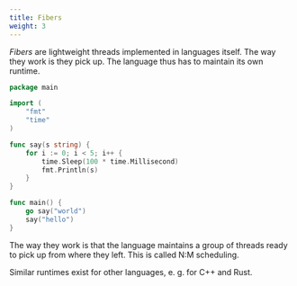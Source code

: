 ```yaml
---
title: Fibers
weight: 3
---
```


*Fibers* are lightweight threads implemented in languages itself. The way they work is they pick up. The language thus has to maintain its own runtime.

```go
package main

import (
	"fmt"
	"time"
)

func say(s string) {
	for i := 0; i < 5; i++ {
		time.Sleep(100 * time.Millisecond)
		fmt.Println(s)
	}
}

func main() {
	go say("world")
	say("hello")
}
```

The way they work is that the language maintains a group of threads ready to pick up from where they left. This is called N:M scheduling.

Similar runtimes exist for other languages, e. g. for C++ and Rust.
